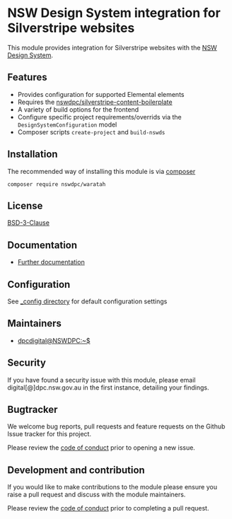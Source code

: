 # NSW Design System integration for Silverstripe websites

This module provides integration for Silverstripe websites with the [NSW Design System](https://github.com/digitalnsw/nsw-design-system).

## Features

+ Provides configuration for supported Elemental elements
+ Requires the [nswdpc/silverstripe-content-boilerplate](https://github.com/nswdpc/silverstripe-content-boilerplate)
+ A variety of build options for the frontend
+ Configure specific project requirements/overrids via the `DesignSystemConfiguration` model
+ Composer scripts `create-project` and `build-nswds`

## Installation

The recommended way of installing this module is via [composer](https://getcomposer.org/download/)
```
composer require nswdpc/waratah
```

## License

[BSD-3-Clause](./LICENSE.md)

## Documentation

* [Further documentation](./docs/en/001_index.md)

## Configuration

See [_config directory](./_config) for default configuration settings

## Maintainers

+ [dpcdigital@NSWDPC:~$](https://dpc.nsw.gov.au)

## Security

If you have found a security issue with this module, please email digital[@]dpc.nsw.gov.au in the first instance, detailing your findings.

## Bugtracker

We welcome bug reports, pull requests and feature requests on the Github Issue tracker for this project.

Please review the [code of conduct](./code-of-conduct.md) prior to opening a new issue.

## Development and contribution

If you would like to make contributions to the module please ensure you raise a pull request and discuss with the module maintainers.

Please review the [code of conduct](./code-of-conduct.md) prior to completing a pull request.
